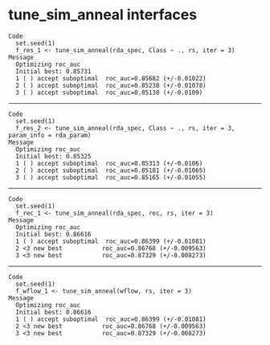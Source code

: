 # tune_sim_anneal interfaces

    Code
      set.seed(1)
      f_res_1 <- tune_sim_anneal(rda_spec, Class ~ ., rs, iter = 3)
    Message
      Optimizing roc_auc
      Initial best: 0.85731
      1 ( ) accept suboptimal  roc_auc=0.85682 (+/-0.01022)
      2 ( ) accept suboptimal  roc_auc=0.85238 (+/-0.01078)
      3 ( ) accept suboptimal  roc_auc=0.85138 (+/-0.0109)

---

    Code
      set.seed(1)
      f_res_2 <- tune_sim_anneal(rda_spec, Class ~ ., rs, iter = 3, param_info = rda_param)
    Message
      Optimizing roc_auc
      Initial best: 0.85325
      1 ( ) accept suboptimal  roc_auc=0.85313 (+/-0.0106)
      2 ( ) accept suboptimal  roc_auc=0.85181 (+/-0.01065)
      3 ( ) accept suboptimal  roc_auc=0.85165 (+/-0.01055)

---

    Code
      set.seed(1)
      f_rec_1 <- tune_sim_anneal(rda_spec, rec, rs, iter = 3)
    Message
      Optimizing roc_auc
      Initial best: 0.86616
      1 ( ) accept suboptimal  roc_auc=0.86399 (+/-0.01081)
      2 <3 new best           roc_auc=0.86768 (+/-0.009563)
      3 <3 new best           roc_auc=0.87329 (+/-0.008273)

---

    Code
      set.seed(1)
      f_wflow_1 <- tune_sim_anneal(wflow, rs, iter = 3)
    Message
      Optimizing roc_auc
      Initial best: 0.86616
      1 ( ) accept suboptimal  roc_auc=0.86399 (+/-0.01081)
      2 <3 new best           roc_auc=0.86768 (+/-0.009563)
      3 <3 new best           roc_auc=0.87329 (+/-0.008273)

